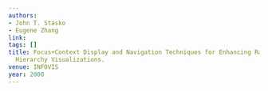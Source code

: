 ```yaml
---
authors:
- John T. Stasko
- Eugene Zhang
link:
tags: []
title: Focus+Context Display and Navigation Techniques for Enhancing Radial, Space-Filling
  Hierarchy Visualizations.
venue: INFOVIS
year: 2000
---
```


